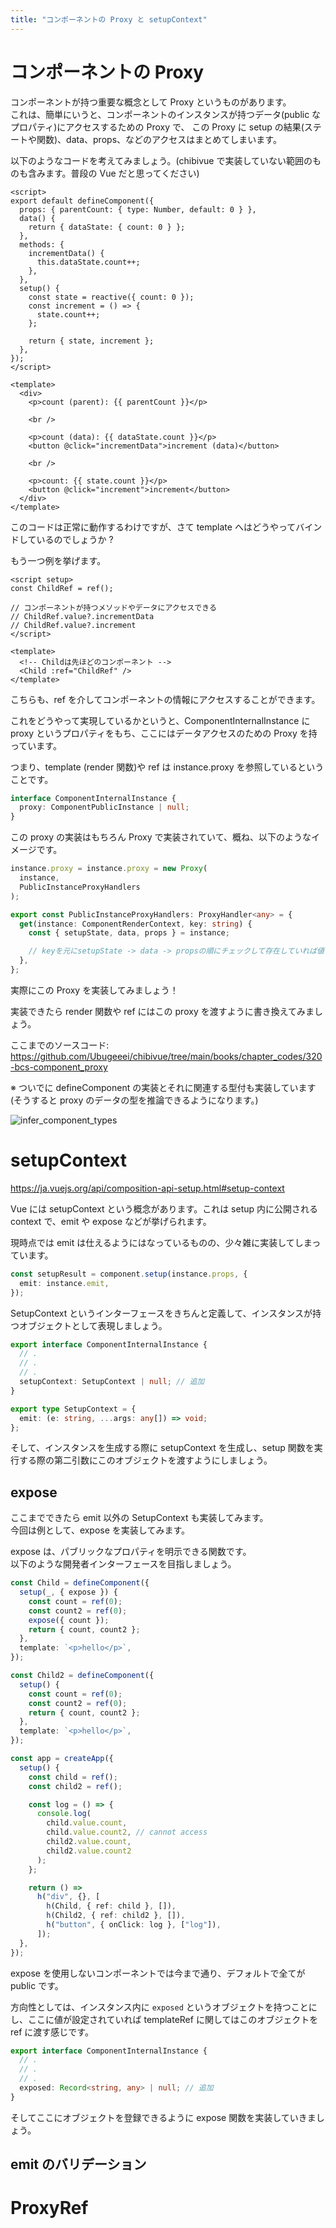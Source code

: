 ```yaml
---
title: "コンポーネントの Proxy と setupContext"
---
```


# コンポーネントの Proxy

コンポーネントが持つ重要な概念として Proxy というものがあります。  
これは、簡単にいうと、コンポーネントのインスタンスが持つデータ(public なプロパティ)にアクセスするための Proxy で、
この Proxy に setup の結果(ステートや関数)、data、props、などのアクセスはまとめてしまいます。

以下のようなコードを考えてみましょう。(chibivue で実装していない範囲のものも含みます。普段の Vue だと思ってください)

```vue
<script>
export default defineComponent({
  props: { parentCount: { type: Number, default: 0 } },
  data() {
    return { dataState: { count: 0 } };
  },
  methods: {
    incrementData() {
      this.dataState.count++;
    },
  },
  setup() {
    const state = reactive({ count: 0 });
    const increment = () => {
      state.count++;
    };

    return { state, increment };
  },
});
</script>

<template>
  <div>
    <p>count (parent): {{ parentCount }}</p>

    <br />

    <p>count (data): {{ dataState.count }}</p>
    <button @click="incrementData">increment (data)</button>

    <br />

    <p>count: {{ state.count }}</p>
    <button @click="increment">increment</button>
  </div>
</template>
```

このコードは正常に動作するわけですが、さて template へはどうやってバインドしているのでしょうか ?

もう一つ例を挙げます。

```vue
<script setup>
const ChildRef = ref();

// コンポーネントが持つメソッドやデータにアクセスできる
// ChildRef.value?.incrementData
// ChildRef.value?.increment
</script>

<template>
  <!-- Childは先ほどのコンポーネント -->
  <Child :ref="ChildRef" />
</template>
```

こちらも、ref を介してコンポーネントの情報にアクセスすることができます。

これをどうやって実現しているかというと、ComponentInternalInstance に proxy というプロパティをもち、ここにはデータアクセスのための Proxy を持っています。

つまり、template (render 関数)や ref は instance.proxy を参照しているということです。

```ts
interface ComponentInternalInstance {
  proxy: ComponentPublicInstance | null;
}
```

この proxy の実装はもちろん Proxy で実装されていて、概ね、以下のようなイメージです。

```ts
instance.proxy = instance.proxy = new Proxy(
  instance,
  PublicInstanceProxyHandlers
);

export const PublicInstanceProxyHandlers: ProxyHandler<any> = {
  get(instance: ComponentRenderContext, key: string) {
    const { setupState, data, props } = instance;

    // keyを元にsetupState -> data -> propsの順にチェックして存在していれば値を返す
  },
};
```

実際にこの Proxy を実装してみましょう！

実装できたら render 関数や ref にはこの proxy を渡すように書き換えてみましょう。

ここまでのソースコード:  
https://github.com/Ubugeeei/chibivue/tree/main/books/chapter_codes/320-bcs-component_proxy

※ ついでに defineComponent の実装とそれに関連する型付も実装しています (そうすると proxy のデータの型を推論できるようになります。)

![infer_component_types](https://raw.githubusercontent.com/Ubugeeei/chibivue/main/books/images/infer_component_types.png)

# setupContext

https://ja.vuejs.org/api/composition-api-setup.html#setup-context

Vue には setupContext という概念があります。これは setup 内に公開される context で、emit や expose などが挙げられます。

現時点では emit は仕えるようにはなっているものの、少々雑に実装してしまっています。

```ts
const setupResult = component.setup(instance.props, {
  emit: instance.emit,
});
```

SetupContext というインターフェースをきちんと定義して、インスタンスが持つオブジェクトとして表現しましょう。

```ts
export interface ComponentInternalInstance {
  // .
  // .
  // .
  setupContext: SetupContext | null; // 追加
}

export type SetupContext = {
  emit: (e: string, ...args: any[]) => void;
};
```

そして、インスタンスを生成する際に setupContext を生成し、setup 関数を実行する際の第二引数にこのオブジェクトを渡すようにしましょう。

## expose

ここまでできたら emit 以外の SetupContext も実装してみます。  
今回は例として、expose を実装してみます。

expose は、パブリックなプロパティを明示できる関数です。  
以下のような開発者インターフェースを目指しましょう。

```ts
const Child = defineComponent({
  setup(_, { expose }) {
    const count = ref(0);
    const count2 = ref(0);
    expose({ count });
    return { count, count2 };
  },
  template: `<p>hello</p>`,
});

const Child2 = defineComponent({
  setup() {
    const count = ref(0);
    const count2 = ref(0);
    return { count, count2 };
  },
  template: `<p>hello</p>`,
});

const app = createApp({
  setup() {
    const child = ref();
    const child2 = ref();

    const log = () => {
      console.log(
        child.value.count,
        child.value.count2, // cannot access
        child2.value.count,
        child2.value.count2
      );
    };

    return () =>
      h("div", {}, [
        h(Child, { ref: child }, []),
        h(Child2, { ref: child2 }, []),
        h("button", { onClick: log }, ["log"]),
      ]);
  },
});
```

expose を使用しないコンポーネントでは今まで通り、デフォルトで全てが public です。

方向性としては、インスタンス内に `exposed` というオブジェクトを持つことにし、ここに値が設定されていれば templateRef に関してはこのオブジェクトを ref に渡す感じです。

```ts
export interface ComponentInternalInstance {
  // .
  // .
  // .
  exposed: Record<string, any> | null; // 追加
}
```

そしてここにオブジェクトを登録できるように expose 関数を実装していきましょう。

## emit のバリデーション

# ProxyRef
